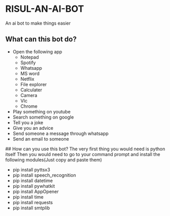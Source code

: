 # RISUL-AN-AI-BOT
An ai bot to make things easier
## What can this bot do?
<ul>
  <li>Open the following app
    <ul>
      <li>Notepad</li>
      <li>Spotify</li>
      <li>Whatsapp</li>
      <li>MS word</li>
      <li>Netflix</li>
      <li>File explorer</li>
      <li>Calculater</li>
      <li>Camera</li>
      <li>Vlc</li>
      <li>Chrome</li>
    </ul>
  </li>
  <li>Play something on youtube</li>
  <li>Search something on google</li>
  <li>Tell you a joke</li>
  <li>Give you an advice</li>
  <li>Send someone a message through whatsapp</li>
  <li>Send an email to someone</li>
  </ul>
## How can you use this bot?
  The very first thing you would need is python itself
  Then you would need to go to your command prompt and install the following modules(Just copy and paste them)
  <ul>
    <li>pip install pyttsx3</li>
    <li>pip install speech_recognition</li>
    <li>pip install datetime</li>
    <li>pip install pywhatkit</li>
    <li>pip install AppOpener</li> 
    <li>pip install time</li>
    <li>pip install requests</li>
    <li>pip install smtplib</li>
  </ul>
  
  
  
      
  
